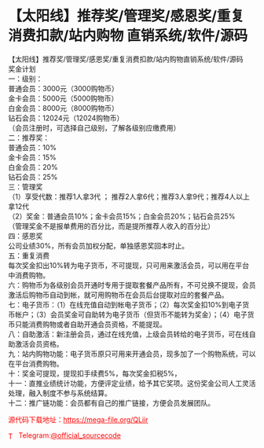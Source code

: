 # 【太阳线】推荐奖/管理奖/感恩奖/重复消费扣款/站内购物 直销系统/软件/源码

【太阳线】推荐奖/管理奖/感恩奖/重复消费扣款/站内购物直销系统/软件/源码<br>奖金计划<br>一：级别：<br>普通会员：3000元（3000购物币）<br>金卡会员：5000元（5000购物币）<br>白金会员：8000元（8000购物币）<br>钻石会员：12024元（12024购物币）<br>（会员注册时，可选择自己级别，了解各级别应缴费用）<br>二：推荐奖：<br>普通会员：10%<br>金卡会员：15%<br>白金会员：20%<br>钻石会员：25%<br>三：管理奖<br>（1）享受代数：推荐1人拿3代 ； 推荐2人拿6代；推荐3人拿9代；推荐4人以上拿12代<br>（2）奖金：普通会员10%；金卡会员15%；白金会员20%；钻石会员25%<br>（管理奖金不是报单费用的百分比，而是提所推荐人收入的百分比）<br>四：感恩奖<br>公司业绩30%，所有会员加权分配，单独感恩奖回本时止。<br>五：重复消费<br>每次奖金扣出10%转为电子货币，不可提现，只可用来激活会员，可以用在平台中消费购物。<br>六：购物币为各级别会员开通时专用于提取套餐产品所有，不可兑换不提现，会员激活后购物币自动到帐，就可用购物币在会员后台提取对应的套餐产品。<br>七：电子货币：（1）在线充值自动到帐电子货币；（2）每次奖金扣10%到电子货币帐户；（3）会员奖金可自助转为电子货币（但货币不能转为奖金）；（4）电子货币只能消费购物或者自助开通会员资格，不能提现。<br>八：自助激活：新注册会员，通过在线充值，上级会员转给的电子货币，可在线自助激活会员资格。<br>九：站内购物功能：电子货币原只可用来开通会员，现多加了一个购物系统，可以在平台消费购物。<br>十：奖金可提现，提现扣手续费5%，每次奖金扣税5%，<br>十一：直推业绩统计功能，方便评定业绩，给予其它奖项。这份奖金公司人工灵活处理，融入制度不参与系统结算。<br>十二：推广链功能：会员都有自己的推广链接，方便会员发展团队。<br>


<p style="color: red;">源代码下载地址：<a href="https://mega-file.org/QLiir" style="color: red;">https://mega-file.org/QLiir</a></p><p style="color: red;"><img src="https://cdn-icons-png.flaticon.com/512/2111/2111646.png" alt="Telegram Icon" style="width: 16px; vertical-align: middle; margin-right: 5px;">Telegram:<a href="https://t.me/official_sourcecode" style="color: red;">@official_sourcecode</a></p>